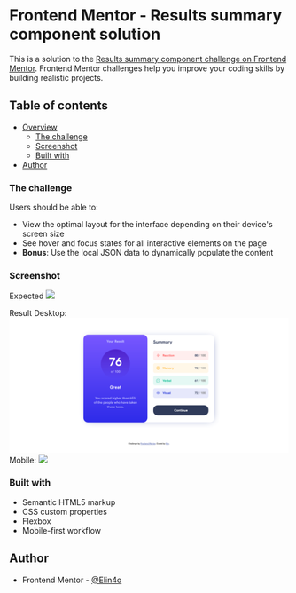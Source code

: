 # Frontend Mentor - Results summary component solution

This is a solution to the [Results summary component challenge on Frontend Mentor](https://www.frontendmentor.io/challenges/results-summary-component-CE_K6s0maV). Frontend Mentor challenges help you improve your coding skills by building realistic projects. 

## Table of contents

- [Overview](#overview)
  - [The challenge](#the-challenge)
  - [Screenshot](#screenshot)
  - [Built with](#built-with) 
- [Author](#author)

### The challenge

Users should be able to:

- View the optimal layout for the interface depending on their device's screen size
- See hover and focus states for all interactive elements on the page
- **Bonus**: Use the local JSON data to dynamically populate the content

### Screenshot

Expected
![](./screenshot.jpg)

Result
Desktop:
![](./assets/images/desktop.png)
Mobile:
![](./assets/images/mobile.png.png)

### Built with

- Semantic HTML5 markup
- CSS custom properties
- Flexbox
- Mobile-first workflow

## Author

- Frontend Mentor - [@Elin4o](https://www.frontendmentor.io/profile/yourusername)
